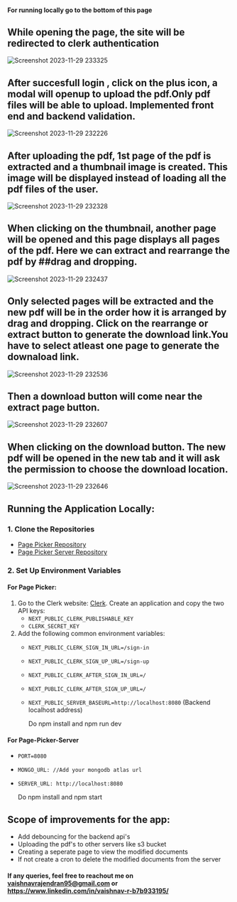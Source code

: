#### For running locally go to the bottom of this page

## While opening the page, the site will be redirected to clerk authentication
![Screenshot 2023-11-29 233325](https://github.com/vaishnavrajendran/Page-Picker/assets/113851217/bd8d9db4-9c8b-4c09-9d98-6685b9098278)
## After succesfull login , click on the plus icon, a modal will openup to upload the pdf.Only pdf files will be able to upload. Implemented front end and backend validation.
![Screenshot 2023-11-29 232226](https://github.com/vaishnavrajendran/Page-Picker/assets/113851217/98a3a9e0-f809-40db-9a0d-3a0ff0fb8b3b)
## After uploading the pdf, 1st page of the pdf is extracted and a thumbnail image is created. This image will be displayed instead of loading all the pdf files of the user.
![Screenshot 2023-11-29 232328](https://github.com/vaishnavrajendran/Page-Picker/assets/113851217/cba14c82-ccb3-4021-a22c-f67d6e02a169)
## When clicking on the thumbnail, another page will be opened and this page displays all pages of the pdf. Here we can extract and rearrange the pdf by ##drag and dropping.
![Screenshot 2023-11-29 232437](https://github.com/vaishnavrajendran/Page-Picker/assets/113851217/8e74cdb7-c9cc-4cb4-91c0-ac9cb3bec8c5)
## Only selected pages will be extracted and the new pdf will be in the order how it is arranged by drag and dropping. Click on the rearrange or extract button to generate the download link.You have to select atleast one page to generate the downaload link.
![Screenshot 2023-11-29 232536](https://github.com/vaishnavrajendran/Page-Picker/assets/113851217/a120df72-30ed-4de0-b03d-f849ad384ffb)
## Then a download button will come near the extract page button.
![Screenshot 2023-11-29 232607](https://github.com/vaishnavrajendran/Page-Picker/assets/113851217/8a0707bf-4138-4940-b3eb-904c191f44ef)
## When clicking on the download button. The new pdf will be opened in the new tab and it will ask the permission to choose the download location.
![Screenshot 2023-11-29 232646](https://github.com/vaishnavrajendran/Page-Picker/assets/113851217/8bbcc7ca-2f41-4e1e-ae60-3b47c0fc144d)

## Running the Application Locally:

### 1. Clone the Repositories
- [Page Picker Repository](https://github.com/vaishnavrajendran/Page-Picker)
- [Page Picker Server Repository](https://github.com/vaishnavrajendran/Page-Picker-Server)

### 2. Set Up Environment Variables

#### For Page Picker:

1. Go to the Clerk website: [Clerk](https://clerk.com/). Create an application and copy the two API keys:
   - `NEXT_PUBLIC_CLERK_PUBLISHABLE_KEY`
   - `CLERK_SECRET_KEY`
2. Add the following common environment variables:
   - `NEXT_PUBLIC_CLERK_SIGN_IN_URL=/sign-in`
   - `NEXT_PUBLIC_CLERK_SIGN_UP_URL=/sign-up`
   - `NEXT_PUBLIC_CLERK_AFTER_SIGN_IN_URL=/`
   - `NEXT_PUBLIC_CLERK_AFTER_SIGN_UP_URL=/`
   - `NEXT_PUBLIC_SERVER_BASEURL=http://localhost:8080`    (Backend localhost address)

     Do npm install and npm run dev

#### For Page-Picker-Server 
  - `PORT=8080`
  - `MONGO_URL: //Add your mongodb atlas url`
  - `SERVER_URL: http://localhost:8080`

    Do npm install and npm start

## Scope of improvements for the app:

   - Add debouncing for the backend api's
   - Uploading the pdf's to other servers like s3 bucket
   - Creating a seperate page to view the modified documents
   - If not create a cron to delete the modified documents from the server
    
#### If any queries, feel free to reachout me on vaishnavrajendran95@gmail.com or https://www.linkedin.com/in/vaishnav-r-b7b933195/
